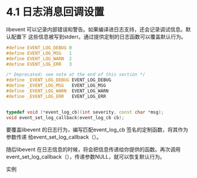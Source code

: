 # 4.1 日志消息回调设置

libevent 可以记录内部错误和警告。如果编译进日志支持，还会记录调试信息。默认配置下
这些信息被写到stderr。通过提供定制的日志函数可以覆盖默认行为。



```cpp
#define EVENT_LOG_DEBUG 0
#define EVENT_LOG_MSG   1
#define EVENT_LOG_WARN  2
#define EVENT_LOG_ERR   3

/* Deprecated; see note at the end of this section */
#define _EVENT_LOG_DEBUG EVENT_LOG_DEBUG
#define _EVENT_LOG_MSG   EVENT_LOG_MSG
#define _EVENT_LOG_WARN  EVENT_LOG_WARN
#define _EVENT_LOG_ERR   EVENT_LOG_ERR


typedef void (*event_log_cb)(int severity, const char *msg);
void event_set_log_callback(event_log_cb cb);

```

要覆盖libevent 的日志行为，编写匹配event_log_cb 签名的定制函数，将其作为参数传递
给event_set_log_callback（）。

随后libevent 在日志信息的时候，将会把信息传递给你提供的函数。再次调用event_set_log_callback（），传递参数NULL，就可以恢复默认行为。

实例
